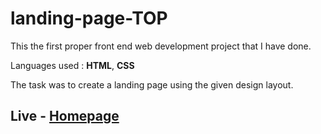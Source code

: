# landing-page-TOP

This the first proper front end web development project that I have done.

Languages used : **HTML**, **CSS**

The task was to create a landing page using the given design layout.

## Live - [Homepage](https://rvarad.github.io/landing-page-TOP/)
